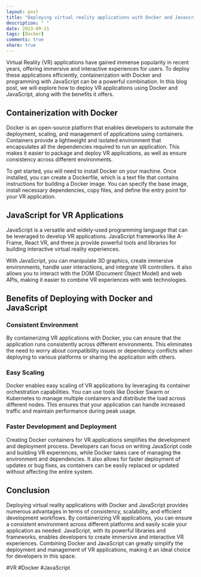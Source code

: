 ```yaml
---
layout: post
title: "Deploying virtual reality applications with Docker and Javascript"
description: " "
date: 2023-09-21
tags: [Docker]
comments: true
share: true
---
```


Virtual Reality (VR) applications have gained immense popularity in recent years, offering immersive and interactive experiences for users. To deploy these applications efficiently, containerization with Docker and programming with JavaScript can be a powerful combination. In this blog post, we will explore how to deploy VR applications using Docker and JavaScript, along with the benefits it offers.

## Containerization with Docker

Docker is an open-source platform that enables developers to automate the deployment, scaling, and management of applications using containers. Containers provide a lightweight and isolated environment that encapsulates all the dependencies required to run an application. This makes it easier to package and deploy VR applications, as well as ensure consistency across different environments.

To get started, you will need to install Docker on your machine. Once installed, you can create a Dockerfile, which is a text file that contains instructions for building a Docker image. You can specify the base image, install necessary dependencies, copy files, and define the entry point for your VR application.

## JavaScript for VR Applications

JavaScript is a versatile and widely-used programming language that can be leveraged to develop VR applications. JavaScript frameworks like A-Frame, React VR, and three.js provide powerful tools and libraries for building interactive virtual reality experiences.

With JavaScript, you can manipulate 3D graphics, create immersive environments, handle user interactions, and integrate VR controllers. It also allows you to interact with the DOM (Document Object Model) and web APIs, making it easier to combine VR experiences with web technologies.

## Benefits of Deploying with Docker and JavaScript

### Consistent Environment

By containerizing VR applications with Docker, you can ensure that the application runs consistently across different environments. This eliminates the need to worry about compatibility issues or dependency conflicts when deploying to various platforms or sharing the application with others.

### Easy Scaling

Docker enables easy scaling of VR applications by leveraging its container orchestration capabilities. You can use tools like Docker Swarm or Kubernetes to manage multiple containers and distribute the load across different nodes. This ensures that your application can handle increased traffic and maintain performance during peak usage.

### Faster Development and Deployment

Creating Docker containers for VR applications simplifies the development and deployment process. Developers can focus on writing JavaScript code and building VR experiences, while Docker takes care of managing the environment and dependencies. It also allows for faster deployment of updates or bug fixes, as containers can be easily replaced or updated without affecting the entire system.

## Conclusion

Deploying virtual reality applications with Docker and JavaScript provides numerous advantages in terms of consistency, scalability, and efficient development workflows. By containerizing VR applications, you can ensure a consistent environment across different platforms and easily scale your application as needed. JavaScript, with its powerful libraries and frameworks, enables developers to create immersive and interactive VR experiences. Combining Docker and JavaScript can greatly simplify the deployment and management of VR applications, making it an ideal choice for developers in this space.

#VR #Docker #JavaScript